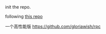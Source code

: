 init the repo.

following [this repo](https://github.com/Snailclimb/guide-rpc-framework)

一个高性能版 https://github.com/gloriawish/rpc